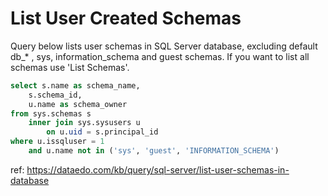 # List User Created Schemas

Query below lists user schemas in SQL Server database, excluding default db_* , sys, information_schema and guest schemas.
If you want to list all schemas use 'List Schemas'.

``` sql
select s.name as schema_name, 
    s.schema_id,
    u.name as schema_owner
from sys.schemas s
    inner join sys.sysusers u
        on u.uid = s.principal_id
where u.issqluser = 1
    and u.name not in ('sys', 'guest', 'INFORMATION_SCHEMA')
```

ref: https://dataedo.com/kb/query/sql-server/list-user-schemas-in-database